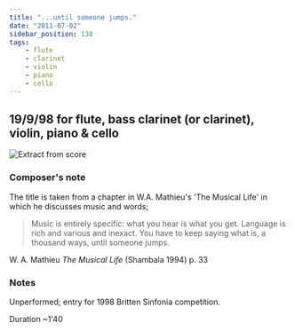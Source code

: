```yaml
---
title: "...until someone jumps."
date: "2011-07-02"
sidebar_position: 138
tags:
    - flute
    - clarinet
    - violin
    - piano
    - cello
---
```

## 19/9/98 for flute, bass clarinet (or clarinet), violin, piano & cello

![Extract from score](/img/jumps.png "jumps")

### Composer's note

The title is taken from a chapter in W.A. Mathieu's 'The Musical Life' in which he discusses music and words;

> Music is entirely specific: what you hear is what you get. Language is rich and various and inexact. You have to keep saying what is, a thousand ways, until someone jumps.

W. A. Mathieu _The Musical Life_ (Shambala 1994) p. 33

### Notes

Unperformed; entry for 1998 Britten Sinfonia competition.

Duration ~1'40
